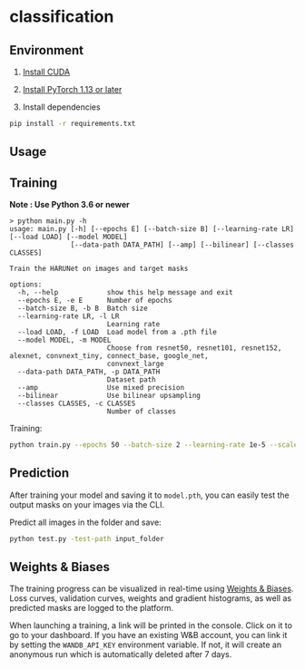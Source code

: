 # classification



## Environment

1. [Install CUDA](https://developer.nvidia.com/cuda-downloads)

2. [Install PyTorch 1.13 or later](https://pytorch.org/get-started/locally/)

3. Install dependencies

```bash
pip install -r requirements.txt
```

## Usage

## Training

**Note : Use Python 3.6 or newer**

```conosle
> python main.py -h
usage: main.py [-h] [--epochs E] [--batch-size B] [--learning-rate LR] [--load LOAD] [--model MODEL]
               [--data-path DATA_PATH] [--amp] [--bilinear] [--classes CLASSES]

Train the HARUNet on images and target masks

options:
  -h, --help            show this help message and exit
  --epochs E, -e E      Number of epochs
  --batch-size B, -b B  Batch size
  --learning-rate LR, -l LR
                        Learning rate
  --load LOAD, -f LOAD  Load model from a .pth file
  --model MODEL, -m MODEL
                        Choose from resnet50, resnet101, resnet152, alexnet, convnext_tiny, connect_base, google_net,
                        convnext_large
  --data-path DATA_PATH, -p DATA_PATH
                        Dataset path
  --amp                 Use mixed precision
  --bilinear            Use bilinear upsampling
  --classes CLASSES, -c CLASSES
                        Number of classes
```





Training:

```bash
python train.py --epochs 50 --batch-size 2 --learning-rate 1e-5 --scale 0.5 --valodation 10 --amp 
```

## Prediction

After training your model and saving it to `model.pth`, you can easily test the output masks on your images via the CLI.

Predict all images in the folder and save:

```bash
python test.py -test-path input_folder 
```

## Weights & Biases

The training progress can be visualized in real-time using [Weights & Biases](https://wandb.ai/).  Loss curves, validation curves, weights and gradient histograms, as well as predicted masks are logged to the platform.

When launching a training, a link will be printed in the console. Click on it to go to your dashboard. If you have an existing W&B account, you can link it
 by setting the `WANDB_API_KEY` environment variable. If not, it will create an anonymous run which is automatically deleted after 7 days.
